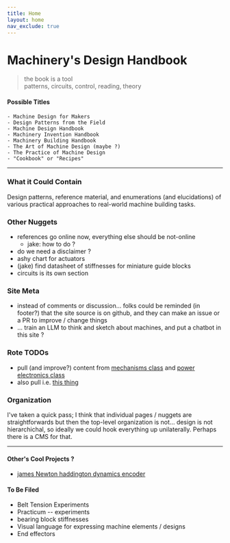 ```yaml
---
title: Home
layout: home
nav_exclude: true 
---
```


# Machinery's Design Handbook 

> the book is a tool  
> patterns, circuits, control, reading, theory 

#### Possible Titles 

```
- Machine Design for Makers 
- Design Patterns from the Field 
- Machine Design Handbook 
- Machinery Invention Handbook
- Machinery Building Handbook
- The Art of Machine Design (maybe ?) 
- The Practice of Machine Design 
- "Cookbook" or "Recipes" 
```

--- 

### What it Could Contain

Design patterns, reference material, and enumerations (and elucidations) of various practical approaches to real-world machine building tasks. 

### Other Nuggets

- references go online now, everything else should be not-online
  - jake: how to do ? 
- do we need a disclaimer ? 
- ashy chart for actuators 
- (jake) find datasheet of stiffnesses for miniature guide blocks 
- circuits is its own section 

### Site Meta

- instead of comments or discussion... folks could be reminded (in footer?) that the site source is on github, and they can make an issue or a PR to improve / change things 
- ... train an LLM to think and sketch about machines, and put a chatbot in this site ? 

### Rote TODOs

- pull (and improve?) content from [mechanisms class](https://fab.cba.mit.edu/classes/865.21/topics/mechanical_design/index.html) and [power electronics class](https://fab.cba.mit.edu/classes/865.21/topics/power_electronics/index.html) 
- also pull i.e. [this thing](https://ekswhyzee.com/2019/04/09/gt2-belt-rotary-cad.html) 

### Organization 

I've taken a quick pass; I think that individual pages / nuggets are straightforwards but then the top-level organization is not... design is not hierarchichal, so ideally we could hook everything up unilaterally. Perhaps there is a CMS for that. 

--- 

#### Other's Cool Projects ?

- [james Newton haddington dynamics encoder](https://github.com/JamesNewton/HybridDiskEncoder)

#### To Be Filed
- Belt Tension Experiments
- Practicum -- experiments
- bearing block stiffnesses
- Visual language for expressing machine elements / designs
- End effectors

